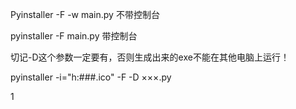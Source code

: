 Pyinstaller -F -w main.py 不带控制台

pyinstaller -F main.py 带控制台

切记-D这个参数一定要有，否则生成出来的exe不能在其他电脑上运行！

pyinstaller -i="h:\###.ico" -F -D ×××.py

1